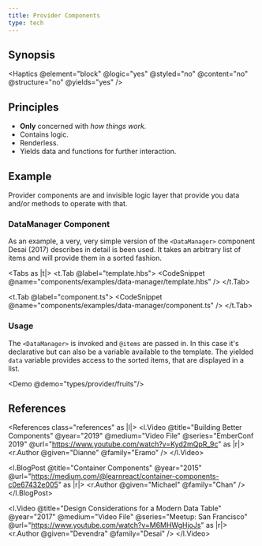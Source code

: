 ```yaml
---
title: Provider Components
type: tech
---
```


## Synopsis

<Haptics @element="block" @logic="yes" @styled="no" @content="no" @structure="no"
@yields="yes" />

## Principles

- **Only** concerned with _how things work_.
- Contains logic.
- Renderless.
- Yields data and functions for further interaction.

## Example

Provider components are and invisible logic layer that provide you data and/or
methods to operate with that.

### DataManager Component

As an example, a very, very simple version of the `<DataManager>` component
Desai (2017) describes in detail is been used. It takes an arbitrary list of
items and will provide them in a sorted fashion.

<Tabs as |t|>
<t.Tab @label="template.hbs">
<CodeSnippet @name="components/examples/data-manager/template.hbs" />
</t.Tab>

<t.Tab @label="component.ts">
<CodeSnippet @name="components/examples/data-manager/component.ts" />
</t.Tab>
</Tabs>

### Usage

The `<DataManager>` is invoked and `@items` are passed in. In this case it's
declarative but can also be a variable available to the template. The yielded
`data` variable provides access to the sorted items, that are displayed in a list.

<Demo @demo="types/provider/fruits"/>

## References

<References class="references" as |l|>
<l.Video @title="Building Better Components" @year="2019" @medium="Video
File" @series="EmberConf 2019" @url="https://www.youtube.com/watch?v=Kyd2mQpR_9c" as |r|>
<r.Author @given="Dianne" @family="Eramo" />
</l.Video>

<l.BlogPost @title="Container Components" @year="2015"
@url="https://medium.com/@learnreact/container-components-c0e67432e005" as |r|>
<r.Author @given="Michael" @family="Chan" />
</l.BlogPost>

<l.Video @title="Design Considerations for a Modern Data Table" @year="2017" @medium="Video
File" @series="Meetup: San Francisco" @url="https://www.youtube.com/watch?v=M6MHWgHjoJs" as |r|>
<r.Author @given="Devendra" @family="Desai" />
</l.Video>
</References>

